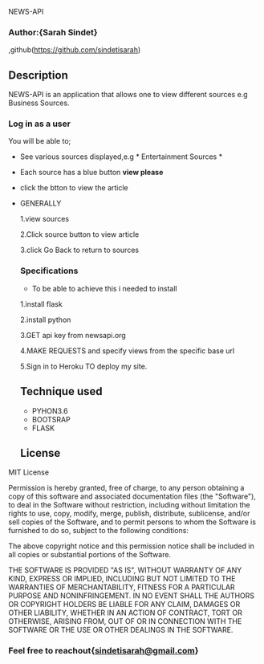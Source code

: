  NEWS-API
### Author:{Sarah Sindet}
,github(https://github.com/sindetisarah)
## Description
NEWS-API is an application that allows one to view different sources e.g Business Sources.
### Log in as a user
You will be able to;
* See various sources displayed,e.g * Entertainment Sources *
 * Each source has a blue button __view please__ 
 * click the btton to view the article 
 * GENERALLY
    
     1.view sources
     
     2.Click source button to view article 
     
     3.click Go Back to return to sources
     ### Specifications
     * To be able to achieve this i needed to install 

     1.install flask

     2.install python

     3.GET api key from newsapi.org

     4.MAKE REQUESTS and specify views from the specific base url

     5.Sign in to Heroku TO deploy my site.
     ## Technique used
     * PYHON3.6
     * BOOTSRAP
     * FLASK
     ## License

MIT License


Permission is hereby granted, free of charge, to any person obtaining a copy of this software and associated documentation files (the "Software"), to deal in the Software without restriction, including without limitation the rights to use, copy, modify, merge, publish, distribute, sublicense, and/or sell copies of the Software, and to permit persons to whom the Software is furnished to do so, subject to the following conditions:

The above copyright notice and this permission notice shall be included in all copies or substantial portions of the Software.

THE SOFTWARE IS PROVIDED "AS IS", WITHOUT WARRANTY OF ANY KIND, EXPRESS OR IMPLIED, INCLUDING BUT NOT LIMITED TO THE WARRANTIES OF MERCHANTABILITY, FITNESS FOR A PARTICULAR PURPOSE AND NONINFRINGEMENT. IN NO EVENT SHALL THE AUTHORS OR COPYRIGHT HOLDERS BE LIABLE FOR ANY CLAIM, DAMAGES OR OTHER LIABILITY, WHETHER IN AN ACTION OF CONTRACT, TORT OR OTHERWISE, ARISING FROM, OUT OF OR IN CONNECTION WITH THE SOFTWARE OR THE USE OR OTHER DEALINGS IN THE SOFTWARE. 
### Feel free to reachout{sindetisarah@gmail.com}
